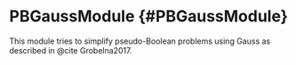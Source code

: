 # PBGaussModule {#PBGaussModule}

This module tries to simplify pseudo-Boolean problems using Gauss as described in @cite Grobelna2017.

